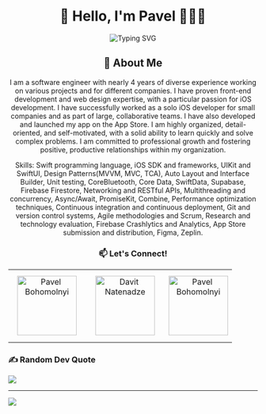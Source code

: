 <h1 align="center">👋 Hello, I'm Pavel 👨🏻‍💻</h1>
<p align="center">
  <img src="https://readme-typing-svg.herokuapp.com?font=Fira+Code&pause=1000&color=2196F3&center=true&vCenter=true&width=435&lines=Apple+Developer" alt="Typing SVG" />
</p>

<h2 align="center">🚀 About Me</h2>
<p align="center">
I am a software engineer with nearly 4 years of diverse experience working on various projects and for different companies. I have proven front-end development and web design expertise, with a particular passion for iOS development. I have successfully worked as a solo iOS developer for small companies and as part of large, collaborative teams. I have also developed and launched my app on the App Store. I am highly organized, detail-oriented, and self-motivated, with a solid ability to learn quickly and solve complex problems. I am committed to professional growth and fostering positive, productive relationships within my organization.
</p>
<p align="center">
Skills: Swift programming language, iOS SDK and frameworks, UIKit and SwiftUI, Design Patterns(MVVM, MVC, TCA), Auto Layout and Interface Builder, Unit testing, CoreBluetooth, Core Data, SwiftData, Supabase, Firebase Firestore, Networking and RESTful APIs, Multithreading and concurrency, Async/Await, PromiseKit, Combine, Performance optimization techniques, Continuous integration and continuous deployment, Git and version control systems, Agile methodologies and Scrum, Research and technology evaluation, Firebase Crashlytics and Analytics, App Store submission and distribution, Figma, Zeplin.
</p>

<h3 align="center">📫 Let's Connect!</h3>


<div align="center">
  <table>
    <tr>
      <td align="center">
        <a href="mailto:pbogomolny93@gmail.com" target="_blank">
          <img src="https://bentos.jkominovic.dev/api/v1/generic-card?icon=sigmail&subtitle=Pavel+Bohomolnyi&size=square" alt="Pavel Bohomolnyi" style="width: 120px; height: 120px; margin: 10px;">
        </a>
      </td>
      <td align="center" style="padding-left: 20px;">
        <a href="https://www.linkedin.com/in/pavelbohomolnyi/" target="_blank">
          <img src="https://bentos.jkominovic.dev/api/v1/bento-cards?url=https%3A%2F%2Fwww.linkedin.com%2Fin%2Fpavelbohomolnyi-a95b66253%2F&subtitle=@Pavel+Bohomolnyi&size=square" alt="Davit Natenadze" style="width: 120px; height: 120px;">
        </a>
      </td>
      <td align="center" style="padding-left: 20px;">
        <a href="https://x.com/pavelbohomolnyi" target="_blank">
          <img src="https://bentos.jkominovic.dev/api/v1/bento-cards?url=https%3A%2F%2Fx.com%2Fpavelbohomolnyi&subtitle=@pavelbohomolnyi&size=square" alt="Pavel Bohomolnyi" style="width: 120px; height: 120px;">
        </a>
      </td>
    </tr>
  </table>
</div>

### ✍️ Random Dev Quote
![](https://quotes-github-readme.vercel.app/api?type=horizontal&theme=merko)

---
[![](https://visitcount.itsvg.in/api?id=PavelBohomolny&icon=5&color=9)](https://visitcount.itsvg.in)

<!-- Proudly created with GPRM ( https://gprm.itsvg.in ) -->
